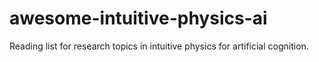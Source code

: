 # awesome-intuitive-physics-ai
Reading list for research topics in intuitive physics for artificial cognition.

